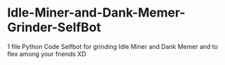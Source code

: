# Idle-Miner-and-Dank-Memer-Grinder-SelfBot
1 file Python Code Selfbot for grinding Idle Miner and Dank Memer and to flex among your friends XD

